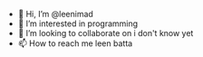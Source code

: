 - 👋 Hi, I’m @leenimad
- 👀 I’m interested in programming  
- 💞️ I’m looking to collaborate on i don't know yet 
- 📫 How to reach me leen batta


<!---
leenimad/leenimad is a ✨ special ✨ repository because its `README.md` (this file) appears on your GitHub profile.
You can click the Preview link to take a look at your changes.
--->
